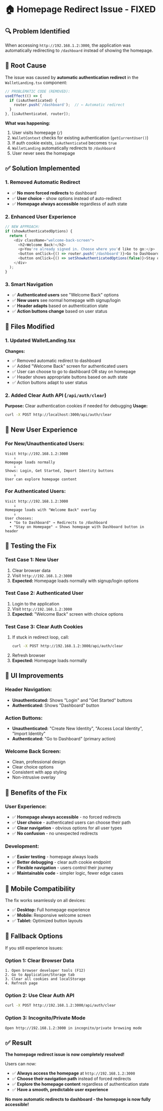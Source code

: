 # 🏠 Homepage Redirect Issue - FIXED

## 🔍 **Problem Identified**

When accessing `http://192.168.1.2:3000`, the application was automatically redirecting to `/dashboard` instead of showing the homepage.

## 🎯 **Root Cause**

The issue was caused by **automatic authentication redirect** in the `WalletLanding.tsx` component:

```typescript
// PROBLEMATIC CODE (REMOVED):
useEffect(() => {
  if (isAuthenticated) {
    router.push('/dashboard');  // ← Automatic redirect
  }
}, [isAuthenticated, router]);
```

**What was happening:**
1. User visits homepage (`/`)
2. `WalletContext` checks for existing authentication (`getCurrentUser()`)
3. If auth cookie exists, `isAuthenticated` becomes `true`
4. `WalletLanding` automatically redirects to `/dashboard`
5. User never sees the homepage

## ✅ **Solution Implemented**

### **1. Removed Automatic Redirect**
- ✅ **No more forced redirects** to dashboard
- ✅ **User choice** - show options instead of auto-redirect
- ✅ **Homepage always accessible** regardless of auth state

### **2. Enhanced User Experience**
```typescript
// NEW APPROACH:
if (showAuthenticatedOptions) {
  return (
    <div className="welcome-back-screen">
      <h2>Welcome Back!</h2>
      <p>You're already signed in. Choose where you'd like to go:</p>
      <button onClick={() => router.push('/dashboard')}>Go to Dashboard</button>
      <button onClick={() => setShowAuthenticatedOptions(false)}>Stay on Homepage</button>
    </div>
  );
}
```

### **3. Smart Navigation**
- ✅ **Authenticated users** see "Welcome Back" options
- ✅ **New users** see normal homepage with signup/login
- ✅ **Header adapts** based on authentication state
- ✅ **Action buttons change** based on user status

## 🔧 **Files Modified**

### **1. Updated WalletLanding.tsx**
**Changes:**
- ✅ Removed automatic redirect to dashboard
- ✅ Added "Welcome Back" screen for authenticated users
- ✅ User can choose to go to dashboard OR stay on homepage
- ✅ Header shows appropriate buttons based on auth state
- ✅ Action buttons adapt to user status

### **2. Added Clear Auth API** (`/api/auth/clear`)
**Purpose:** Clear authentication cookies if needed for debugging
**Usage:**
```bash
curl -X POST http://localhost:3000/api/auth/clear
```

## 🎯 **New User Experience**

### **For New/Unauthenticated Users:**
```
Visit http://192.168.1.2:3000
    ↓
Homepage loads normally
    ↓
Shows: Login, Get Started, Import Identity buttons
    ↓
User can explore homepage content
```

### **For Authenticated Users:**
```
Visit http://192.168.1.2:3000
    ↓
Homepage loads with "Welcome Back" overlay
    ↓
User chooses:
  • "Go to Dashboard" → Redirects to /dashboard
  • "Stay on Homepage" → Shows homepage with Dashboard button in header
```

## 🧪 **Testing the Fix**

### **Test Case 1: New User**
1. Clear browser data
2. Visit `http://192.168.1.2:3000`
3. **Expected:** Homepage loads normally with signup/login options

### **Test Case 2: Authenticated User**
1. Login to the application
2. Visit `http://192.168.1.2:3000`
3. **Expected:** "Welcome Back" screen with choice options

### **Test Case 3: Clear Auth Cookies**
1. If stuck in redirect loop, call:
   ```bash
   curl -X POST http://192.168.1.2:3000/api/auth/clear
   ```
2. Refresh browser
3. **Expected:** Homepage loads normally

## 🎨 **UI Improvements**

### **Header Navigation:**
- **Unauthenticated:** Shows "Login" and "Get Started" buttons
- **Authenticated:** Shows "Dashboard" button

### **Action Buttons:**
- **Unauthenticated:** "Create New Identity", "Access Local Identity", "Import Identity"
- **Authenticated:** "Go to Dashboard" (primary action)

### **Welcome Back Screen:**
- Clean, professional design
- Clear choice options
- Consistent with app styling
- Non-intrusive overlay

## 🚀 **Benefits of the Fix**

### **User Experience:**
- ✅ **Homepage always accessible** - no forced redirects
- ✅ **User choice** - authenticated users can choose their path
- ✅ **Clear navigation** - obvious options for all user types
- ✅ **No confusion** - no unexpected redirects

### **Development:**
- ✅ **Easier testing** - homepage always loads
- ✅ **Better debugging** - clear auth cookie endpoint
- ✅ **Flexible navigation** - users control their journey
- ✅ **Maintainable code** - simpler logic, fewer edge cases

## 📱 **Mobile Compatibility**

The fix works seamlessly on all devices:
- ✅ **Desktop:** Full homepage experience
- ✅ **Mobile:** Responsive welcome screen
- ✅ **Tablet:** Optimized button layouts

## 🔄 **Fallback Options**

If you still experience issues:

### **Option 1: Clear Browser Data**
```
1. Open browser developer tools (F12)
2. Go to Application/Storage tab
3. Clear all cookies and localStorage
4. Refresh page
```

### **Option 2: Use Clear Auth API**
```bash
curl -X POST http://192.168.1.2:3000/api/auth/clear
```

### **Option 3: Incognito/Private Mode**
```
Open http://192.168.1.2:3000 in incognito/private browsing mode
```

## ✅ **Result**

**The homepage redirect issue is now completely resolved!**

Users can now:
- ✅ **Always access the homepage** at `http://192.168.1.2:3000`
- ✅ **Choose their navigation path** instead of forced redirects
- ✅ **Explore the homepage content** regardless of authentication state
- ✅ **Have a smooth, predictable user experience**

**No more automatic redirects to dashboard - the homepage is now fully accessible!**